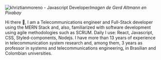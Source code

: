![khriztianmoreno - Javascript Developer](https://res.cloudinary.com/parkingapp/image/upload/v1655406561/HomePagePic/binary-gd50b67fa4_1920_l04io5.jpg)_Imagen de Gerd Altmann en Pixabay_

Hi there 👋, I am a Telecommunications engineer and Full-Stack developer using the MERN Stack and, also, familiarized with software development using agile methodologies such as SCRUM.
Daily I use: React, Javascript, CSS, Styled-components, Nodejs.
I have more than 13 years of experience in telecommunication system research and, among them, 3 years as professor in systems and telecommunications engineering, in Brasilian and Colombian universities.

<!--
**jlopezsa/jlopezsa** is a ✨ _special_ ✨ repository because its `README.md` (this file) appears on your GitHub profile.

Here are some ideas to get you started:

- 🔭 I’m currently working on ...
- 🌱 I’m currently learning ...
- 👯 I’m looking to collaborate on ...
- 🤔 I’m looking for help with ...
- 💬 Ask me about ...
- 📫 How to reach me: ...
- 😄 Pronouns: ...
- ⚡ Fun fact: ...
-->
